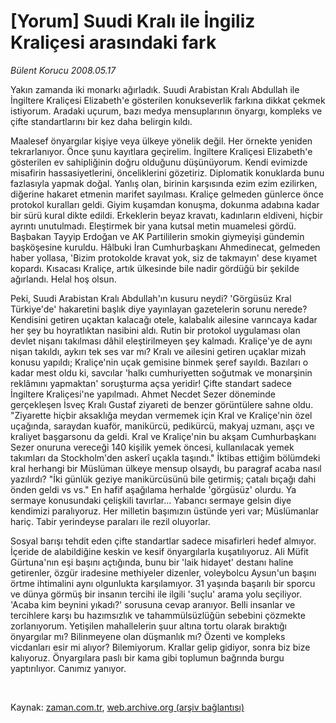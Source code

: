 # [Yorum] Suudi Kralı ile İngiliz Kraliçesi arasındaki fark

*Bülent Korucu 2008.05.17*

<tr><td class="metin" colspan="2" style="padding-top: 20px; padding-left: 5px; padding-right: 10px;">Yakın zamanda iki monarkı ağırladık. Suudi Arabistan Kralı Abdullah ile İngiltere Kraliçesi Elizabeth'e gösterilen konukseverlik farkına dikkat çekmek istiyorum. Aradaki uçurum, bazı medya mensuplarının önyargı, kompleks ve çifte standartlarını bir kez daha belirgin kıldı.</td></tr><tr><td class="metin" colspan="2" style="padding-top: 20px; padding-left: 5px; padding-right: 10px;"><p>Maalesef önyargılar kişiye veya ülkeye yönelik değil. Her örnekte yeniden tekrarlanıyor. Önce şunu kayıtlara geçirelim. İngiltere Kraliçesi Elizabeth'e gösterilen ev sahipliğinin doğru olduğunu düşünüyorum. Kendi evimizde misafirin hassasiyetlerini, önceliklerini gözetiriz. Diplomatik konuklarda bunu fazlasıyla yapmak doğal. Yanlış olan, birinin karşısında ezim ezim ezilirken, diğerine hakaret etmenin marifet sayılması. Kraliçe gelmeden günlerce önce protokol kuralları geldi. Giyim kuşamdan konuşma, dokunma adabına kadar bir sürü kural dikte edildi. Erkeklerin beyaz kravatı, kadınların eldiveni, hiçbir ayrıntı unutulmadı. Eleştirmek bir yana kutsal metin muamelesi gördü. Başbakan Tayyip Erdoğan ve AK Partililerin smokin giymeyişi gündemin başköşesine kuruldu. Hâlbuki İran Cumhurbaşkanı Ahmedinecat, gelmeden haber yollasa, 'Bizim protokolde kravat yok, siz de takmayın' dese kıyamet kopardı. Kısacası Kraliçe, artık ülkesinde bile nadir gördüğü bir şekilde ağırlandı. Helal hoş olsun.<p>
Peki, Suudi Arabistan Kralı Abdullah'ın kusuru neydi? 'Görgüsüz Kral Türkiye'de' hakaretini başlık diye yayınlayan gazetelerin sorunu nerede? Kendisini getiren uçaktan kalacağı otele, kalabalık ailesine varıncaya kadar her şey bu hoyratlıktan nasibini aldı. Rutin bir protokol uygulaması olan devlet nişanı takılması dâhil eleştirilmeyen şey kalmadı. Kraliçe'ye de aynı nişan takıldı, aykırı tek ses var mı? Kralı ve ailesini getiren uçaklar mizah konusu yapıldı; Kraliçe'nin uçak gemisine binmek şeref sayıldı. Bazıları o kadar mest oldu ki, savcılar 'halkı cumhuriyetten soğutmak ve monarşinin reklâmını yapmaktan' soruşturma açsa yeridir! Çifte standart sadece İngiltere Kraliçesi'ne yapılmadı. Ahmet Necdet Sezer döneminde gerçekleşen İsveç Kralı Gustaf ziyareti de benzer görüntülere sahne oldu. "Ziyarette hiçbir aksaklığa meydan vermemek için Kral ve Kraliçe'nin özel uçağında, saraydan kuaför, manikürcü, pedikürcü, makyaj uzmanı, aşçı ve kraliyet başgarsonu da geldi. Kral ve Kraliçe'nin bu akşam Cumhurbaşkanı Sezer onuruna vereceği 140 kişilik yemek öncesi, kullanılacak yemek takımları da Stockholm'den askerî uçakla taşındı." İktibas ettiğim bölümdeki kral herhangi bir Müslüman ülkeye mensup olsaydı, bu paragraf acaba nasıl yazılırdı? "İki günlük geziye manikürcüsünü bile getirmiş; çatalı bıçağı dahi önden geldi vs vs." En hafif aşağılama herhalde 'görgüsüz' olurdu. Ya sermaye konusundaki çelişkili tavırlar... Yabancı sermaye gelsin diye kendimizi paralıyoruz. Her milletin başımızın üstünde yeri var; Müslümanlar hariç. Tabir yerindeyse paraları ile rezil oluyorlar. <p>
Sosyal barışı tehdit eden çifte standartlar sadece misafirleri hedef almıyor. İçeride de alabildiğine keskin ve kesif önyargılarla kuşatılıyoruz. Ali Müfit Gürtuna'nın eşi başını açtığında, bunu bir 'laik hidayet' destanı haline getirenler, özgür iradesine methiyeler dizenler, voleybolcu Aysun'un başını örtme ihtimalini aynı olgunlukta karşılamıyor. 31 yaşında başarılı bir sporcu ve dünya görmüş bir insanın tercihi ile ilgili 'suçlu' arama yolu seçiliyor. 'Acaba kim beynini yıkadı?' sorusuna cevap aranıyor. Belli insanlar ve tercihlere karşı bu hazımsızlık ve tahammülsüzlüğün sebebini çözmekte zorlanıyorum. Yetişilen mahallelerin şuur altına tortu olarak bıraktığı önyargılar mı? Bilinmeyene olan düşmanlık mı? Özenti ve kompleks vicdanları esir mi alıyor? Bilemiyorum. Krallar gelip gidiyor, sonra biz bize kalıyoruz. Önyargılara paslı bir kama gibi toplumun bağrında burgu yaptırılıyor. Canımız yanıyor.<p><br/></p></p></p></p></td></tr>

Kaynak: [zaman.com.tr](http://zaman.com.tr/yazar.do?yazino=690529), [web.archive.org (arşiv bağlantısı)](http://web.archive.org/web/20080804122413/http://www.zaman.com.tr:80/yazar.do?yazino=690529)
